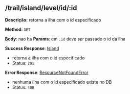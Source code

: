 ## /trail/island/level/id/:id

**Descrição:** retorna a ilha com o id especificado

**Method:** `GET`

**Body**: nao ha
**Params**: em `:id` deve ser passado o id da ilha

**Success Response**: [Island](../../../../src/domain/trilhas/@entities/island.ts)
- retorna a ilha com o id especificado
- Status: `201`

**Error Response**: [ResourceNotFoundError](../../../../src/core/errors/resource-not-found-error.ts)
- nenhuma ilha com o id especificado existe no DB
- Status: `400`

